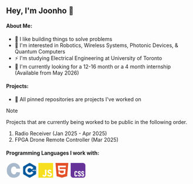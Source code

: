 ## Hey, I'm Joonho 👋

#### About Me: 
- 🦾 I like building things to solve problems
- 🧠 I'm interested in Robotics, Wireless Systems, Photonic Devices, & Quantum Computers
- ⚡️ I'm studying Electrical Engineering at University of Toronto
- 🌱 I'm currently looking for a 12-16 month or a 4 month internship (Available from May 2026)

#### Projects: 
- 📌 All pinned repositories are projects I've worked on

> [!NOTE]
> Projects that are currently being worked to be public in the following order.
> 1. Radio Receiver (Jan 2025 - Apr 2025)
> 2. FPGA Drone Remote Controller (Mar 2025)

#### Programming Languages I work with: 
<p>
  <img src="./icons/c.svg" width="40" />
  <img src="./icons/cplusplus.svg" width="40" />
  <img src="./icons/javascript.svg" width="40" />
  <img src="./icons/html5.svg" width="40" />
  <img src="./icons/css.svg" width="40" />
</p>
